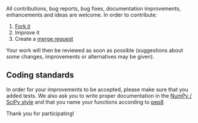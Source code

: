 All contributions, bug reports, bug fixes, documentation improvements, enhancements and ideas are welcome.
In order to contribute:

1. [Fork it](https://gitlab.com/ebenhoeh/modelbase/forks/new)
2. Improve it
3. Create a [merge request](https://docs.gitlab.com/ee/gitlab-basics/add-merge-request.html)

Your work will then be reviewed as soon as possible (suggestions about some changes, improvements or alternatives may be given).

## Coding standards

In order for your improvements to be accepted, please make sure that you added tests. 
We also ask you to write proper documentation in the [NumPy / SciPy style](https://docs.scipy.org/doc/numpy/docs/howto_document.html) and
that you name your functions according to [pep8](http://pep8.org/)

Thank you for participating!